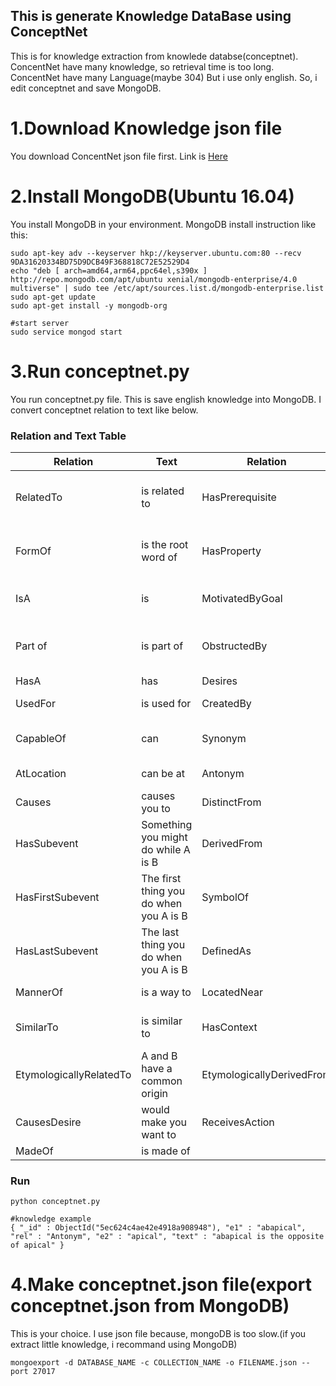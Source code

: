 ## This is generate Knowledge DataBase using ConceptNet

This is for knowledge extraction from knowlede databse(conceptnet).
ConcentNet have many knowledge, so retrieval time is too long.
ConcentNet have many Language(maybe 304) But i use only english.
So, i edit conceptnet and save MongoDB.

# 1.Download Knowledge json file
You download ConcentNet json file first. Link is [Here](https://github.com/commonsense/conceptnet5/wiki/Downloads)

# 2.Install MongoDB(Ubuntu 16.04)
You install MongoDB in your environment.
MongoDB install instruction like this:
```
sudo apt-key adv --keyserver hkp://keyserver.ubuntu.com:80 --recv 9DA31620334BD75D9DCB49F368818C72E52529D4
echo "deb [ arch=amd64,arm64,ppc64el,s390x ] http://repo.mongodb.com/apt/ubuntu xenial/mongodb-enterprise/4.0 multiverse" | sudo tee /etc/apt/sources.list.d/mongodb-enterprise.list
sudo apt-get update
sudo apt-get install -y mongodb-org

#start server
sudo service mongod start
```

# 3.Run conceptnet.py
You run conceptnet.py file. This is save english knowledge into MongoDB.
I convert conceptnet relation to text like below.
### Relation and Text Table
|**Relation**|**Text**|**Relation**|**Text**|
|------|------|------|------|
|RelatedTo|is related to|HasPrerequisite|Something you need to do before you A is B|
|FormOf|is the root word of|HasProperty|Something you need to do before you  A is B|
|IsA|is|MotivatedByGoal|You would A because you want B|
|Part of|is part of|ObstructedBy|is a goal that can be prevented by|
|HasA|has|Desires|wants to|
|UsedFor|is used for|CreatedBy|is created by|
|CapableOf|can|Synonym|is a translation of|
|AtLocation|can be at|Antonym|is the opposite of|
|Causes|causes you to|DistinctFrom|is not|
|HasSubevent|Something you might do while A is B|DerivedFrom|A and B are distinct member of a set|
|HasFirstSubevent|The first thing you do when you A is B|SymbolOf|symbolically represents|
|HasLastSubevent|The last thing you do when you A is B|DefinedAs|is the|
|MannerOf|is a way to|LocatedNear|is typically near|
|SimilarTo|is similar to|HasContext|is a word used in the context of|
|EtymologicallyRelatedTo|A and B have a common origin|EtymologicallyDerivedFrom|is derived from|
|CausesDesire|would make you want to|ReceivesAction|can be|
|MadeOf|is made of|||

### Run
```
python conceptnet.py

#knowledge example
{ "_id" : ObjectId("5ec624c4ae42e4918a908948"), "e1" : "abapical", "rel" : "Antonym", "e2" : "apical", "text" : "abapical is the opposite of apical" }
```

# 4.Make conceptnet.json file(export conceptnet.json from MongoDB)
This is your choice. I use json file because, mongoDB is too slow.(if you extract little knowledge, i recommand using MongoDB)
```
mongoexport -d DATABASE_NAME -c COLLECTION_NAME -o FILENAME.json --port 27017
```
